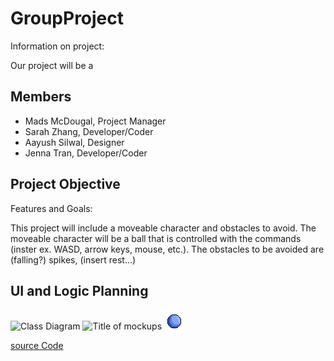 # GroupProject
Information on project:

Our project will be a 

## Members
* Mads McDougal, Project Manager
* Sarah Zhang, Developer/Coder
* Aayush Silwal, Designer
* Jenna Tran, Developer/Coder

## Project Objective
Features and Goals:

This project will include a moveable character and obstacles to avoid. The moveable character will be a ball that is controlled with the commands (inster ex. WASD, arrow keys, mouse, etc.). The obstacles to be avoided are (falling?) spikes, (insert rest...)


## UI and Logic Planning
![Class Diagram]([url](https://github.com/olmpyia/GroupProject/blob/main/images/UI.png?raw=true))
![Title of mockups](url)
![character sprites](https://github.com/olmpyia/GroupProject/blob/main/images/Ball.png?raw=true)


[source Code]()
